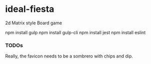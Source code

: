 # ideal-fiesta
2d Matrix style Board game

npm install gulp 
npm install gulp-cli
npm install jest
npm install eslint

### TODOs
Really, the favicon needs to be a sombrero with chips and dip.

